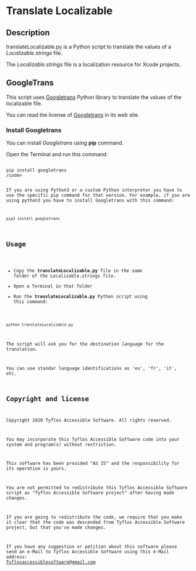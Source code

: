 # Translate Localizable

## Description

translateLocalizable.py is a Python script to translate the values of a *Localizable.strings* file.

The *Localizable.strings* file is a localization resource for Xcode projects.

## GoogleTrans

This script uses [Googletrans](https://pypi.org/project/googletrans/) Python library to translate the values of the localizable file.

You can read the license of [Googletrans](https://pypi.org/project/googletrans/) in its web site.

### Install Googletrans

You can install *Googletrans* using **pip** command.

Open the Terminal and run this command:

<code>
pip install googletrans
/code>

If you are using Python3 or a custom Python interpreter you have to use the specific pip command for that version. For example, if you are using python3 you have to install Googletrans with this command:

<code>
pip3 install googletrans
</code>

## Usage

* Copy the **translateLocalizable.py** file in the same folder of the Localizable.strings file.
* Open a Terminal in that folder
* Run the **translateLocalizable.py** Python script using this command: 

<code>
python translateLocalizable.py
</code>

The script will ask you for the *destination language* for the translation.

You can use standar language identifications as 'es', 'fr', 'it', etc.

## Copyright and license

Copyright 2020 Tyflos Accessible Software. All rights reserved.

You may incorporate this Tyflos Accessible Software code into your system and 	program(s) without restriction.  

This software has been provided "AS IS" and the responsibility for its operation is yours.  

You are not permitted to redistribute this Tyflos Accessible Software script as "Tyflos 	Accessible Software project" after having made changes.  

If you are going to redistribute the code, we require that you make it clear that the code was 		descended from Tyflos Accessible Software project, but that you've made changes.

If you have any suggestion or petition about this software please send an e-Mail to Tyflos Accessible Software using this e-Mail address:
	[Tyflosaccessiblesoftware@gmail.com](mailto:Tyflosaccessiblesoftware@gmail.com)

